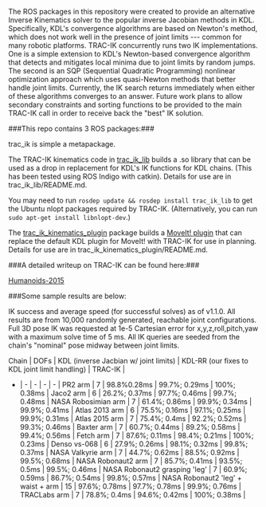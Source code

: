 The ROS packages in this repository were created to provide an alternative
Inverse Kinematics solver to the popular inverse Jacobian methods in KDL.
Specifically, KDL's convergence algorithms are based on Newton's method, which
does not work well in the presence of joint limits --- common for many robotic
platforms.  TRAC-IK concurrently runs two IK implementations.  One is a simple
extension to KDL's Newton-based convergence algorithm that detects and
mitigates local minima due to joint limits by random jumps.  The second is an
SQP (Sequential Quadratic Programming) nonlinear optimization approach which
uses quasi-Newton methods that better handle joint limits.  Currently, the IK
search returns immediately when either of these algorithms converges to an
answer.  Future work plans to allow secondary constraints and sorting
functions to be provided to the main TRAC-IK call in order to receive back the
"best" IK solution.

###This repo contains 3 ROS packages:###

trac\_ik is simple a metapackage.  

The TRAC-IK kinematics code in
[trac\_ik\_lib](https://bitbucket.org/traclabs/trac_ik/src/HEAD/trac_ik_lib)
builds a .so library that can be used as a drop in replacement for KDL's IK
functions for KDL chains. (This has been tested using ROS Indigo with catkin).
Details for use are in trac\_ik\_lib/README.md.

You may need to run ```rosdep update &&
rosdep install trac_ik_lib``` to get the Ubuntu nlopt packages required by
TRAC-IK. (Alternatively, you can run ```sudo apt-get install libnlopt-dev```.)

The
[trac\_ik\_kinematics\_plugin](https://bitbucket.org/traclabs/trac_ik/src/HEAD/trac_ik_kinematics_plugin)
package builds a [MoveIt!
plugin](http://moveit.ros.org/documentation/concepts/#kinematics) that can
replace the default KDL plugin for MoveIt! with TRAC-IK for use in planning.
Details for use are in trac\_ik\_kinematics\_plugin/README.md.

###A detailed writeup on TRAC-IK can be found here:###

[Humanoids-2015](https://personal.traclabs.com/~pbeeson/publications/b2hd-Beeson-humanoids-15.html)

###Some sample results are below: 

IK success and average speed (for successful solves) as of v1.1.0.  All results are from 10,000 randomly generated, reachable joint configurations.  Full 3D pose IK was requested at 1e-5 Cartesian error for x,y,z,roll,pitch,yaw with a maximum solve time of 5 ms.  All IK queries are seeded from the chain's "nominal" pose midway between joint limits.

Chain | DOFs | KDL (inverse Jacbian w/ joint limits) | KDL-RR (our fixes to KDL joint limit handling) | TRAC-IK |
- | - | -  | - | - |
PR2 arm | 7 | 98.8%0.28ms | 99.7%; 0.29ms | 100%; 0.38ms |
Jaco2 arm | 6 | 26.2%; 0.37ms | 97.7%; 0.46ms | 99.7%; 0.48ms |
NASA Robosimian arm | 7 | 61.4%; 0.86ms | 99.9%; 0.34ms | 99.9%; 0.41ms |
Atlas 2013 arm | 6 | 75.5%; 0.16ms | 97.1%; 0.25ms | 99.9%; 0.31ms |
Atlas 2015 arm | 7 | 75.4%; 0.4ms | 92.2%; 0.52ms | 99.3%; 0.46ms |
Baxter arm | 7 | 60.7%; 0.44ms | 89.2%; 0.58ms | 99.4%; 0.56ms |
Fetch arm | 7 | 87.6%; 0.11ms | 98.4%; 0.21ms | 100%; 0.23ms |
Denso vs-068 | 6 | 27.9%; 0.26ms | 98.1%; 0.32ms | 99.8%; 0.37ms |
NASA Valkyrie arm | 7 | 44.7%; 0.62ms | 88.5%; 0.92ms | 99.5%; 0.68ms |
NASA Robonaut2 arm | 7 | 85.7%; 0.41ms | 93.5%; 0.5ms | 99.5%; 0.46ms |
NASA Robonaut2 grasping 'leg' | 7 | 60.9%; 0.59ms | 86.7%; 0.54ms | 99.8%; 0.57ms |
NASA Robonaut2 'leg' + waist + arm | 15 | 97.6%; 0.78ms | 97.7%; 0.78ms | 99.9%; 0.76ms |
TRACLabs arm | 7 | 78.8%; 0.4ms | 94.6%; 0.42ms | 100%; 0.38ms |


